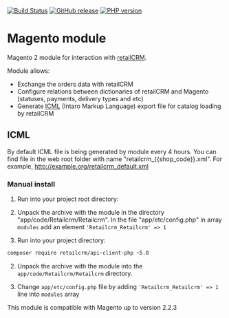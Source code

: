 [![Build Status](https://img.shields.io/travis/retailcrm/magento-module/master.svg?style=flat-square)](https://travis-ci.org/retailcrm/magento-module)
[![GitHub release](https://img.shields.io/github/release/retailcrm/magento-module.svg?style=flat-square)](https://github.com/retailcrm/magento-module/releases)
[![PHP version](https://img.shields.io/badge/PHP->=5.6-blue.svg?style=flat-square)](https://php.net/)

Magento module
==============

Magento 2 module for interaction with [retailCRM](http://www.retailcrm.ru).

Module allows:

* Exchange the orders data with retailCRM
* Configure relations between dictionaries of retailCRM and Magento (statuses, payments, delivery types and etc)
* Generate [ICML](http://www.retailcrm.ru/docs/Developers/ICML) (Intaro Markup Language) export file for catalog loading by retailCRM

## ICML

By default ICML file is being generated by module every 4 hours. You can find file in the web root folder with name "retailcrm_{{shop_code}}.xml". For example, http://example.org/retailcrm_default.xml

### Manual install

1) Run into your project root directory:

1) Unpack the archive with the module in the directory "app/code/Retailcrm/Retailcrm". In the file "app/etc/config.php" in array `modules` add an element `'Retailcrm_Retailcrm' => 1`

2) Run into your project directory:

```bash
composer require retailcrm/api-client-php ~5.0
```

2) Unpack the archive with the module into the `app/code/Retailcrm/Retailcrm` directory.

3) Change `app/etc/config.php` file by adding `'Retailcrm_Retailcrm' => 1` line into `modules` array

This module is compatible with Magento up to version 2.2.3

